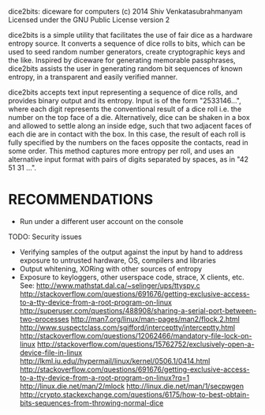 dice2bits: diceware for computers
(c) 2014 Shiv Venkatasubrahmanyam
Licensed under the GNU Public License version 2

dice2bits is a simple utility that facilitates the use of fair dice as a
hardware entropy source. It converts a sequence of dice rolls to bits, which
can be used to seed random number generators, create cryptographic keys and the
like. Inspired by diceware for generating memorable passphrases, dice2bits
assists the user in generating random bit sequences of known entropy, in a
transparent and easily verified manner.

dice2bits accepts text input representing a sequence of dice rolls, and
provides binary output and its entropy. Input is of the form "2533146...",
where each digit represents the conventional result of a dice roll i.e. the
number on the top face of a die. Alternatively, dice can be shaken in a box and
allowed to settle along an inside edge, such that two adjacent faces of each
die are in contact with the box. In this case, the result of each roll is fully
specified by the numbers on the faces opposite the contacts, read in some
order. This method captures more entropy per roll, and uses an alternative
input format with pairs of digits separated by spaces, as in "42 51 31 ...".

# RECOMMENDATIONS

* Run under a different user account on the console

TODO: Security issues
* Verifying samples of the output against the input by hand to address exposure
  to untrusted hardware, OS, compilers and libraries
* Output whitening, XORing with other sources of entropy
* Exposure to keyloggers, other userspace code, strace, X clients, etc.
See:
http://www.mathstat.dal.ca/~selinger/ups/ttyspy.c
http://stackoverflow.com/questions/691676/getting-exclusive-access-to-a-tty-device-from-a-root-program-on-linux
http://superuser.com/questions/488908/sharing-a-serial-port-between-two-processes
http://man7.org/linux/man-pages/man2/flock.2.html
http://www.suspectclass.com/sgifford/interceptty/interceptty.html
http://stackoverflow.com/questions/12062466/mandatory-file-lock-on-linux
http://stackoverflow.com/questions/15762752/exclusively-open-a-device-file-in-linux
http://lkml.iu.edu//hypermail/linux/kernel/0506.1/0414.html
http://stackoverflow.com/questions/691676/getting-exclusive-access-to-a-tty-device-from-a-root-program-on-linux?rq=1
http://linux.die.net/man/2/mlock
http://linux.die.net/man/1/secpwgen
http://crypto.stackexchange.com/questions/6175/how-to-best-obtain-bits-sequences-from-throwing-normal-dice
